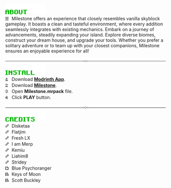 ![About](https://github.com/Disketaa/Workspace/blob/main/Milestone/assets/title_about.png?raw=true)\
![](https://github.com/Disketaa/Workspace/blob/main/Milestone/assets/icon_list.png?raw=true)
Milestone offers an experience that closely resembles vanilla skyblock gameplay. It boasts a clean and tasteful environment, where every addition seamlessly integrates with existing mechanics. Embark on a journey of advancements, steadily expanding your island. Explore diverse biomes, construct your dream house, and upgrade your tools. Whether you prefer a solitary adventure or to team up with your closest companions, Milestone ensures an enjoyable experience for all!

![](https://github.com/Disketaa/Workspace/blob/main/Milestone/assets/separator.png?raw=true)\
![Install](https://github.com/Disketaa/Workspace/blob/main/Milestone/assets/title_install.png?raw=true)\
![](https://github.com/Disketaa/Workspace/blob/main/Milestone/assets/icon_number_1.png?raw=true)
Download [**Modrinth App**](https://modrinth.com/app).\
![](https://github.com/Disketaa/Workspace/blob/main/Milestone/assets/icon_number_2.png?raw=true)
Download [**Milestone**](https://modrinth.com/modpack/milestone/versions).\
![](https://github.com/Disketaa/Workspace/blob/main/Milestone/assets/icon_number_3.png?raw=true)
Open **Milestone.mrpack** file.\
![](https://github.com/Disketaa/Workspace/blob/main/Milestone/assets/icon_number_4.png?raw=true)
Click **PLAY** button.

![](https://github.com/Disketaa/Workspace/blob/main/Milestone/assets/separator.png?raw=true)\
![Credits](https://github.com/Disketaa/Workspace/blob/main/Milestone/assets/title_credits.png?raw=true)\
![](https://github.com/Disketaa/Workspace/blob/main/Milestone/assets/icon_pencil.png?raw=true)
Disketaa\
![](https://github.com/Disketaa/Workspace/blob/main/Milestone/assets/icon_pencil.png?raw=true)
Flatjim\
![](https://github.com/Disketaa/Workspace/blob/main/Milestone/assets/icon_pencil.png?raw=true)
Fresh LX\
![](https://github.com/Disketaa/Workspace/blob/main/Milestone/assets/icon_pencil.png?raw=true)
I am Merp\
![](https://github.com/Disketaa/Workspace/blob/main/Milestone/assets/icon_pencil.png?raw=true)
Kemiu\
![](https://github.com/Disketaa/Workspace/blob/main/Milestone/assets/icon_pencil.png?raw=true)
Liahim8\
![](https://github.com/Disketaa/Workspace/blob/main/Milestone/assets/icon_pencil.png?raw=true)
Stridey\
![](https://github.com/Disketaa/Workspace/blob/main/Milestone/assets/icon_file.png?raw=true)
Blue Psychoranger\
![](https://github.com/Disketaa/Workspace/blob/main/Milestone/assets/icon_note.png?raw=true)
Keys of Moon\
![](https://github.com/Disketaa/Workspace/blob/main/Milestone/assets/icon_note.png?raw=true)
Scott Buckley
